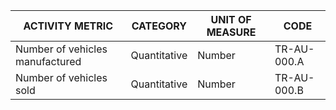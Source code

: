 | ACTIVITY METRIC | CATEGORY | UNIT OF MEASURE | CODE |
|-----------------|----------|------------------|------|
| Number of vehicles manufactured | Quantitative | Number | TR-AU-000.A |
| Number of vehicles sold | Quantitative | Number | TR-AU-000.B |